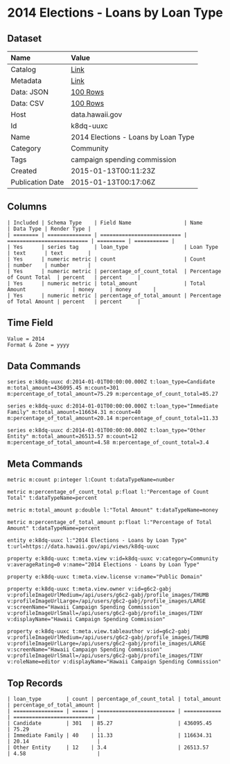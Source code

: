 # 2014 Elections - Loans by Loan Type

## Dataset

| Name | Value |
| :--- | :---- |
| Catalog | [Link](https://catalog.data.gov/dataset/2014-elections-loans-by-loan-type-75023) |
| Metadata | [Link](https://data.hawaii.gov/api/views/k8dq-uuxc) |
| Data: JSON | [100 Rows](https://data.hawaii.gov/api/views/k8dq-uuxc/rows.json?max_rows=100) |
| Data: CSV | [100 Rows](https://data.hawaii.gov/api/views/k8dq-uuxc/rows.csv?max_rows=100) |
| Host | data.hawaii.gov |
| Id | k8dq-uuxc |
| Name | 2014 Elections - Loans by Loan Type |
| Category | Community |
| Tags | campaign spending commission |
| Created | 2015-01-13T00:11:23Z |
| Publication Date | 2015-01-13T00:17:06Z |

## Columns

```ls
| Included | Schema Type    | Field Name                 | Name                       | Data Type | Render Type |
| ======== | ============== | ========================== | ========================== | ========= | =========== |
| Yes      | series tag     | loan_type                  | Loan Type                  | text      | text        |
| Yes      | numeric metric | count                      | Count                      | number    | number      |
| Yes      | numeric metric | percentage_of_count_total  | Percentage of Count Total  | percent   | percent     |
| Yes      | numeric metric | total_amount               | Total Amount               | money     | money       |
| Yes      | numeric metric | percentage_of_total_amount | Percentage of Total Amount | percent   | percent     |
```

## Time Field

```ls
Value = 2014
Format & Zone = yyyy
```

## Data Commands

```ls
series e:k8dq-uuxc d:2014-01-01T00:00:00.000Z t:loan_type=Candidate m:total_amount=436095.45 m:count=301 m:percentage_of_total_amount=75.29 m:percentage_of_count_total=85.27

series e:k8dq-uuxc d:2014-01-01T00:00:00.000Z t:loan_type="Immediate Family" m:total_amount=116634.31 m:count=40 m:percentage_of_total_amount=20.14 m:percentage_of_count_total=11.33

series e:k8dq-uuxc d:2014-01-01T00:00:00.000Z t:loan_type="Other Entity" m:total_amount=26513.57 m:count=12 m:percentage_of_total_amount=4.58 m:percentage_of_count_total=3.4
```

## Meta Commands

```ls
metric m:count p:integer l:Count t:dataTypeName=number

metric m:percentage_of_count_total p:float l:"Percentage of Count Total" t:dataTypeName=percent

metric m:total_amount p:double l:"Total Amount" t:dataTypeName=money

metric m:percentage_of_total_amount p:float l:"Percentage of Total Amount" t:dataTypeName=percent

entity e:k8dq-uuxc l:"2014 Elections - Loans by Loan Type" t:url=https://data.hawaii.gov/api/views/k8dq-uuxc

property e:k8dq-uuxc t:meta.view v:id=k8dq-uuxc v:category=Community v:averageRating=0 v:name="2014 Elections - Loans by Loan Type"

property e:k8dq-uuxc t:meta.view.license v:name="Public Domain"

property e:k8dq-uuxc t:meta.view.owner v:id=g6c2-gabj v:profileImageUrlMedium=/api/users/g6c2-gabj/profile_images/THUMB v:profileImageUrlLarge=/api/users/g6c2-gabj/profile_images/LARGE v:screenName="Hawaii Campaign Spending Commission" v:profileImageUrlSmall=/api/users/g6c2-gabj/profile_images/TINY v:displayName="Hawaii Campaign Spending Commission"

property e:k8dq-uuxc t:meta.view.tableauthor v:id=g6c2-gabj v:profileImageUrlMedium=/api/users/g6c2-gabj/profile_images/THUMB v:profileImageUrlLarge=/api/users/g6c2-gabj/profile_images/LARGE v:screenName="Hawaii Campaign Spending Commission" v:profileImageUrlSmall=/api/users/g6c2-gabj/profile_images/TINY v:roleName=editor v:displayName="Hawaii Campaign Spending Commission"
```

## Top Records

```ls
| loan_type        | count | percentage_of_count_total | total_amount | percentage_of_total_amount | 
| ================ | ===== | ========================= | ============ | ========================== | 
| Candidate        | 301   | 85.27                     | 436095.45    | 75.29                      | 
| Immediate Family | 40    | 11.33                     | 116634.31    | 20.14                      | 
| Other Entity     | 12    | 3.4                       | 26513.57     | 4.58                       | 
```